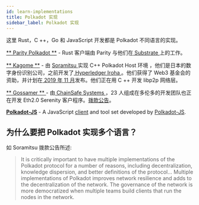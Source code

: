 ```yaml
---
id: learn-implementations
title: Polkadot 实现
sidebar_label: Polkadot 实现
---
```


这里 Rust，C ++，Go 和 JavaScript 开发都是 Polkadot 不同语言的实现。

[** Parity Polkadot **](https://github.com/paritytech/polkadot) - Rust 客户端由 Parity 与他们在[ Substrate ](https://github.com/paritytech/substrate)上的工作。

[ ** Kagome **](https://github.com/soramitsu/kagome) - 由 [ Soramitsu ](https://github.com/soramitsu) 实现 C++ Polkadot Host 环境 ，他们是日本的数字身份识别公司，之前开发了[ Hyperledger Iroha ](https://iroha.tech)。他们获得了 Web3 基金会的资助，并计划在[ 2019 年 11 月](https://medium.com/web3foundation/w3f-grants-soramitsu-to-implement-polkadot-runtime-environment-in-c-cf3baa08cbe6)发布。他们正在用 C ++ 开发 libp2p 网络层。

[** Gossamer ** ](https://github.com/ChainSafeSystems/gossamer) - 由[ ChainSafe Systems ](https://github.com/ChainSafeSystems)，23 人组成在多伦多的开发团队也正在开发 Eth2.0 Serenity 客户程序。[拨款公告](https://medium.com/web3foundation/w3f-grants-chainsafe-to-implement-polkadot-runtime-environment-in-go-ca4973c9edaf)。

[**Polkadot-JS**](https://github.com/polkadot-js) - A JavaScript [client](https://github.com/polkadot-js/client) and tool set developed by [Polkadot-JS](https://polkadot.js.org/).

## 为什么要把 Polkadot 实现多个语言？

如 Soramitsu 拨款公告所述:

> It is critically important to have multiple implementations of the Polkadot protocol for a number of reasons, including decentralization, knowledge dispersion, and better definitions of the protocol... Multiple implementations of Polkadot improves network resilience and adds to the decentralization of the network. The governance of the network is more democratized when multiple teams build clients that run the nodes in the network.
